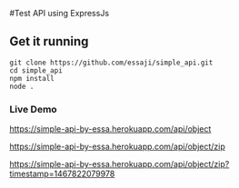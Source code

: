 #Test API using ExpressJs

## Get it running
```
git clone https://github.com/essaji/simple_api.git
cd simple_api
npm install
node .
```

### Live Demo

https://simple-api-by-essa.herokuapp.com/api/object

https://simple-api-by-essa.herokuapp.com/api/object/zip

https://simple-api-by-essa.herokuapp.com/api/object/zip?timestamp=1467822079978


